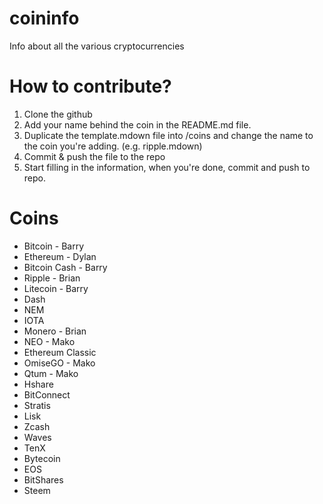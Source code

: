 # coininfo
Info about all the various cryptocurrencies

# How to contribute?

1. Clone the github
2. Add your name behind the coin in the README.md file.
3. Duplicate the template.mdown file into /coins and change the name to the coin you're adding. (e.g. ripple.mdown)
4. Commit & push the file to the repo
5. Start filling in the information, when you're done, commit and push to repo.

# Coins

+ Bitcoin - Barry
+ Ethereum - Dylan
+ Bitcoin Cash - Barry
+ Ripple - Brian
+ Litecoin - Barry
+ Dash
+ NEM
+ IOTA
+ Monero - Brian
+ NEO - Mako
+ Ethereum Classic
+ OmiseGO - Mako
+ Qtum - Mako
+ Hshare
+ BitConnect
+ Stratis
+ Lisk
+ Zcash
+ Waves
+ TenX
+ Bytecoin
+ EOS
+ BitShares
+ Steem

